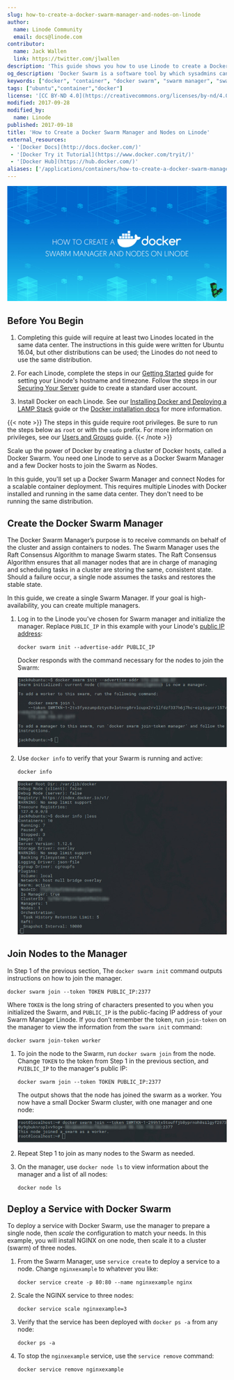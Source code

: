 ```yaml
---
slug: how-to-create-a-docker-swarm-manager-and-nodes-on-linode
author:
  name: Linode Community
  email: docs@linode.com
contributor:
  name: Jack Wallen
  link: https://twitter.com/jlwallen
description: 'This guide shows you how to use Linode to create a Docker Swarm Manager and deploy a service to several Nodes.'
og_description: 'Docker Swarm is a software tool by which sysadmins can create and manage a cluster of Docker nodes in a singular, virtualized system. This guide shows how to create and run a Docker Swarm - and thereby manage a Docker cluster - on Linode.'
keywords: ["docker", "container", "docker swarm", "swarm manager", "swarm nodes"]
tags: ["ubuntu","container","docker"]
license: '[CC BY-ND 4.0](https://creativecommons.org/licenses/by-nd/4.0)'
modified: 2017-09-28
modified_by:
  name: Linode
published: 2017-09-18
title: 'How to Create a Docker Swarm Manager and Nodes on Linode'
external_resources:
 - '[Docker Docs](http://docs.docker.com/)'
 - '[Docker Try it Tutorial](https://www.docker.com/tryit/)'
 - '[Docker Hub](https://hub.docker.com/)'
aliases: ['/applications/containers/how-to-create-a-docker-swarm-manager-and-nodes-on-linode/']
---
```


![How to Create a Docker Swarm Manager and Nodes on Linode](create-a-docker-swarm-manager.jpg "How to Create a Docker Swarm Manager and Nodes on Linode")

## Before You Begin

1.  Completing this guide will require at least two Linodes located in the same data center. The instructions in this guide were written for Ubuntu 16.04, but other distributions can be used; the Linodes do not need to use the same distribution.

2.  For each Linode, complete the steps in our [Getting Started](/docs/getting-started/) guide for setting your Linode's hostname and timezone. Follow the steps in our [Securing Your Server](/docs/security/securing-your-server/) guide to create a standard user account.

3. Install Docker on each Linode. See our [Installing Docker and Deploying a LAMP Stack](/docs/applications/containers/how-to-install-docker-and-deploy-a-lamp-stack/) guide or the [Docker installation docs](https://docs.docker.com/engine/installation/) for more information.

{{< note >}}
The steps in this guide require root privileges. Be sure to run the steps below as `root` or with the `sudo` prefix. For more information on privileges, see our [Users and Groups](/docs/tools-reference/linux-users-and-groups) guide.
{{< /note >}}

Scale up the power of Docker by creating a cluster of Docker hosts, called a Docker Swarm. You need one Linode to serve as a Docker Swarm Manager and a few Docker hosts to join the Swarm as Nodes.

In this guide, you'll set up a Docker Swarm Manager and connect Nodes for a scalable container deployment. This requires multiple Linodes with Docker installed and running in the same data center. They don't need to be running the same distribution.

## Create the Docker Swarm Manager

The Docker Swarm Manager’s purpose is to receive commands on behalf of the cluster and assign containers to nodes. The Swarm Manager uses the Raft Consensus Algorithm to manage Swarm states. The Raft Consensus Algorithm ensures that all manager nodes that are in charge of managing and scheduling tasks in a cluster are storing the same, consistent state. Should a failure occur, a single node assumes the tasks and restores the stable state.

In this guide, we create a single Swarm Manager. If your goal is high-availability, you can create multiple managers.

1.  Log in to the Linode you've chosen for Swarm manager and initialize the manager. Replace `PUBLIC_IP` in this example with your Linode's [public IP address](/docs/networking/linux-static-ip-configuration):

        docker swarm init --advertise-addr PUBLIC_IP

    Docker responds with the command necessary for the nodes to join the Swarm:

    ![Command to join Docker Swarm](dockerswarm-join.jpg "Command to join Docker Swarm")

2.  Use `docker info` to verify that your Swarm is running and active:

        docker info

    ![Swarm is running and active](dockerswarm-active.jpg "Swarm is running and active")


## Join Nodes to the Manager

In Step 1 of the previous section, The `docker swarm init` command outputs instructions on how to join the manager.

    docker swarm join --token TOKEN PUBLIC_IP:2377

Where `TOKEN` is the long string of characters presented to you when you initialized the Swarm, and `PUBLIC_IP` is the public-facing IP address of your Swarm Manager Linode. If you don’t remember the token, run `join-token` on the manager to view the information from the `swarm init` command:

    docker swarm join-token worker

1.  To join the node to the Swarm, run `docker swarm join` from the node. Change `TOKEN` to the token from Step 1 in the previous section, and `PUIBLIC_IP` to the manager's public IP:

        docker swarm join --token TOKEN PUBLIC_IP:2377

    The output shows that the node has joined the swarm as a worker. You now have a small Docker Swarm cluster, with one manager and one node:

    ![Node has joined the swarm as a worker](swarm-joined-as-worker.jpg "Node has joined the swarm as a worker")

2.  Repeat Step 1 to join as many nodes to the Swarm as needed.

3.  On the manager, use `docker node ls` to view information about the manager and a list of all nodes:

        docker node ls

## Deploy a Service with Docker Swarm

To deploy a service with Docker Swarm, use the manager to prepare a single node, then *scale* the configuration to match your needs. In this example, you will install NGINX on one node, then scale it to a cluster (swarm) of three nodes.

1.  From the Swarm Manager, use `service create` to deploy a service to a node. Change `nginxexample` to whatever you like:

        docker service create -p 80:80 --name nginxexample nginx

2.  Scale the NGINX service to three nodes:

        docker service scale nginxexample=3

3.  Verify that the service has been deployed with `docker ps -a` from any node:

        docker ps -a

4.  To stop the `nginxexample` service, use the `service remove` command:

        docker service remove nginxexample
